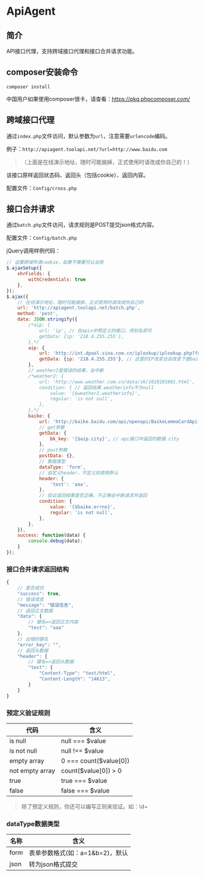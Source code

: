 # ApiAgent

## 简介

API接口代理，支持跨域接口代理和接口合并请求功能。

## composer安装命令

~~~
composer install
~~~

中国用户如果使用composer很卡，请查看：https://pkg.phpcomposer.com/

## 跨域接口代理

通过`index.php`文件访问，默认参数为`url`，注意需要`urlencode`编码。

例子：`http://apiagent.toolapi.net/?url=http://www.baidu.com`

> （上面是在线演示地址，随时可能崩掉，正式使用时请改成你自己的！）

该接口原样返回状态码、返回头（包括cookie）、返回内容。

配置文件：`Config/cross.php`

## 接口合并请求

通过`batch.php`文件访问，请求规则是POST提交json格式内容。

配置文件：`Config/batch.php`

jQuery调用样例代码：

~~~js
// 设置跨域传递cookie，如果不需要可以去除
$.ajaxSetup({
	xhrFields: {
		withCredentials: true
	},
});
$.ajax({
	// 在线演示地址，随时可能崩掉，正式使用时请改成你自己的
	url: 'http://apiagent.toolapi.net/batch.php',
	method: 'post',
	data: JSON.stringify({
		/*aip: {
			url: 'ip', // 在apis中预定义的接口，传别名即可
			getData: {ip: '218.4.255.255'},
		},*/
		aip: {
			url: 'http://int.dpool.sina.com.cn/iplookup/iplookup.php?format=json',
			getData: {ip: '218.4.255.255'}, // 这里的IP改变也会改变下面baike的结果哦
		},
		// weather2是错误的结果，会中断
		/*weather2: {
			url: 'http://www.weather.com.cn/data/sk/1010101001.html',
			condition: { // 返回结果.weatherinfo不为null
				value: '{$weather2.weatherinfo}',
				regular: 'is not null',
			},
		},*/
		baike: {
			url: 'http://baike.baidu.com/api/openapi/BaikeLemmaCardApi?scope=103&format=json&appid=379020&bk_length=600',
			// get参数
			getData: {
				bk_key: '{$aip.city}', // api接口中返回的数据.city
			},
			// post参数
			postData: {},
			// 数据类型
			dataType: 'form',
			// 自定义header，不定义则使用默认
			header: {
				'test': 'aaa',
			},
			// 验证返回结果是否正确，不正确会中断请求并返回
			condition: {
				value: '{$baike.errno}',
				regular: 'is not null',
			},
		},
	}),
	success: function(data)	{
		console.debug(data);
	}
});
~~~

### 接口合并请求返回结构

```js
{
	// 是否成功
    "success": true,
	// 错误信息
	"message": "错误信息",
	// 返回正文数据
    "data": {
		// 键名=>返回正文内容
        "test": "aaa"
    },
	// 出错的键名
    "error_key": "",
	// 返回头数据
    "header": {
		// 键名=>返回头数据
        "test": {
            "Content-Type": "text/html",
            "Content-Length": "14613",
        }
    }
}
```


### 预定义验证规则

| 代码 | 含义 |
| --- | --- |
| is null | null === $value |
| is not null | null !== $value |
| empty array | 0 === count($value[0]) |
| not empty array | count($value[0]) > 0 |
| true | true === $value |
| false | false === $value |

> 除了预定义规则，你还可以编写正则来验证。如：\d+

### dataType数据类型

| 名称 | 含义 |
| --- | --- |
| form | 表单参数格式(如：a=1&b=2)，默认 |
| json | 转为json格式提交 |